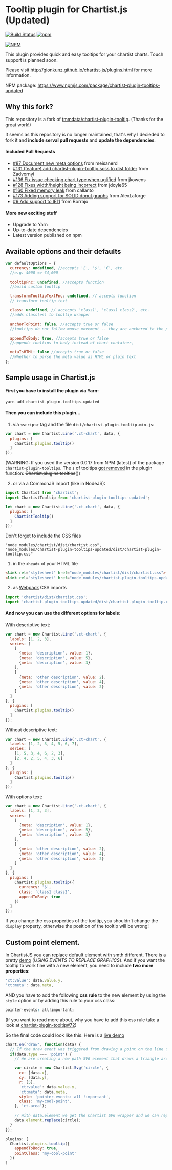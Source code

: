 # Tooltip plugin for Chartist.js (Updated)
[![Build Status](https://travis-ci.com/LukBukkit/chartist-plugin-tooltip.svg?branch=master)](https://travis-ci.com/LukBukkit/chartist-plugin-tooltip)
[![npm](https://img.shields.io/npm/v/chartist-plugin-tooltips-updated.svg)](https://www.npmjs.com/package/chartist-plugin-tooltips-updated)

[![NPM](https://nodei.co/npm/chartist-plugin-tooltips-updated.png)](https://nodei.co/npm/chartist-plugin-tooltips-updated/)


This plugin provides quick and easy tooltips for your chartist charts. Touch support is planned soon.

Please visit http://gionkunz.github.io/chartist-js/plugins.html for more information.

NPM package: https://www.npmjs.com/package/chartist-plugin-tooltips-updated

## Why this fork?
This repository is a fork of [tmmdata/chartist-plugin-tooltip](https://github.com/tmmdata/chartist-plugin-tooltip). 
(Thanks for the great work!)

It seems as this repository is no longer maintained, 
that's why I decieded to fork it and **include serval pull requests** and
**update the dependencies**.

#### Included Pull Requests

* [#87 Document new meta options](https://github.com/tmmdata/chartist-plugin-tooltip/pull/87) from meisanerd 
* [#131 (feature) add chartist-plugin-tooltip.scss to dist folder](https://github.com/tmmdata/chartist-plugin-tooltip/pull/131) from Zadvornyi
* [#136 Fix issue checking chart type when uglified](https://github.com/tmmdata/chartist-plugin-tooltip/pull/136) from jkowens
* [#128 Fixes width/height being incorrect](https://github.com/tmmdata/chartist-plugin-tooltip/pull/128) from jdoyle65 
* [#160 Fixed memory leak](https://github.com/tmmdata/chartist-plugin-tooltip/pull/160) from callanto
* [#173 Adding support for SOLID donut graphs](https://github.com/tmmdata/chartist-plugin-tooltip/pull/173) from AlexLaforge
* [#9 Add support to IE11](https://github.com/LukBukkit/chartist-plugin-tooltip/pull/9) from Borrajo

#### More new exciting stuff
* Upgrade to Yarn
* Up-to-date dependencies
* Latest version published on npm

## Available options and their defaults

```javascript
var defaultOptions = {
  currency: undefined, //accepts '£', '$', '€', etc.
  //e.g. 4000 => €4,000

  tooltipFnc: undefined, //accepts function
  //build custom tooltip

  transformTooltipTextFnc: undefined, // accepts function
  // transform tooltip text

  class: undefined, // accecpts 'class1', 'class1 class2', etc.
  //adds class(es) to tooltip wrapper

  anchorToPoint: false, //accepts true or false
  //tooltips do not follow mouse movement -- they are anchored to the point / bar.

  appendToBody: true, //accepts true or false
  //appends tooltips to body instead of chart container,

  metaIsHTML: false //accepts true or false
  //Whether to parse the meta value as HTML or plain text
};
```

## Sample usage in Chartist.js

#### First you have to install the plugin via Yarn:

`yarn add chartist-plugin-tooltips-updated`

#### Then you can include this plugin...
1. via `<script>` tag and the file `dist/chartist-plugin-tooltip.min.js`:
```js
var chart = new Chartist.Line('.ct-chart', data, {
  plugins: [
    Chartist.plugins.tooltip()
  ]
});
```
(WARNING: If you used the version 0.0.17 from NPM (latest) of the package `chartist-plugin-tooltips`. 
The `s` of tooltips 
[got removed](https://github.com/tmmdata/chartist-plugin-tooltip/commit/c476a2dd255134241e4238f562ac3cb8b617bc79) 
in the plugin function: ~~Chartist.plugins.tooltips~~())

2. or via a CommonJS import (like in NodeJS):
```js
import Chartist from 'chartist';
import ChartistTooltip from 'chartist-plugin-tooltips-updated';

let chart = new Chartist.Line('.ct-chart', data, {
  plugins: [
    ChartistTooltip()
  ]
});
```
Don't forget to include the CSS files
```
"node_modules/chartist/dist/chartist.css",
"node_modules/chartist-plugin-tooltips-updated/dist/chartist-plugin-tooltip.css"
```

1. in the `<head>` of your HTML file
```html
<link rel="stylesheet" href="node_modules/chartist/dist/chartist.css">
<link rel="stylesheet" href="node_modules/chartist-plugin-tooltips-updated/dist/chartist-plugin-tooltip.css">
```
2. as [Webpack](https://webpack.js.org/loaders/style-loader/) CSS imports
```js
import 'chartist/dist/chartist.css';
import 'chartist-plugin-tooltips-updated/dist/chartist-plugin-tooltip.css';
```

#### And now you can use the different options for labels:

With descriptive text:
```js
var chart = new Chartist.Line('.ct-chart', {
  labels: [1, 2, 3],
  series: [
    [
      {meta: 'description', value: 1},
      {meta: 'description', value: 5},
      {meta: 'description', value: 3}
    ],
    [
      {meta: 'other description', value: 2},
      {meta: 'other description', value: 4},
      {meta: 'other description', value: 2}
    ]
  ]
}, {
  plugins: [
    Chartist.plugins.tooltip()
  ]
});
```

Without descriptive text:
```js
var chart = new Chartist.Line('.ct-chart', {
  labels: [1, 2, 3, 4, 5, 6, 7],
  series: [
    [1, 5, 3, 4, 6, 2, 3],
    [2, 4, 2, 5, 4, 3, 6]
  ]
}, {
  plugins: [
    Chartist.plugins.tooltip()
  ]
});
```

With options text:
```js
var chart = new Chartist.Line('.ct-chart', {
  labels: [1, 2, 3],
  series: [
    [
      {meta: 'description', value: 1},
      {meta: 'description', value: 5},
      {meta: 'description', value: 3}
    ],
    [
      {meta: 'other description', value: 2},
      {meta: 'other description', value: 4},
      {meta: 'other description', value: 2}
    ]
  ]
}, {
  plugins: [
    Chartist.plugins.tooltip({
      currency: '$',
      class: 'class1 class2',
      appendToBody: true
    })
  ]
});
```

If you change the css properties of the tooltip, you shouldn't change the `display` property, 
otherwise the position of the tooltip will be wrong!

## Custom point element.

In ChartistJS you can replace default element with smth different.
There is a pretty [demo](https://gionkunz.github.io/chartist-js/examples.html#example-line-modify-drawing) 
(*USING EVENTS TO REPLACE GRAPHICS*).
And if you want the tooltip to work fine with a new element, you need to include **two more properties**:

```javascript
'ct:value': data.value.y,
'ct:meta': data.meta,
```

AND you have to add the following **css rule** to the new element by using the `style` option 
or by adding this rule to your css class: 

```css
pointer-events: all!important;
```

(If you want to read more about, why you have to add this css rule take a look at [chartist-plugin-tooltip#72](https://github.com/tmmdata/chartist-plugin-tooltip/pull/72))

So the final code could look like this. Here is a [live demo](https://jsfiddle.net/9gzqnrd8/9/)
```javascript
chart.on('draw', function(data) {
  // If the draw event was triggered from drawing a point on the line chart
  if(data.type === 'point') {
    // We are creating a new path SVG element that draws a triangle around the point coordinates

    var circle = new Chartist.Svg('circle', {
      cx: [data.x],
      cy: [data.y],
      r: [5],
      'ct:value': data.value.y,
      'ct:meta': data.meta,
      style: 'pointer-events: all !important',
      class: 'my-cool-point',
    }, 'ct-area');

    // With data.element we get the Chartist SVG wrapper and we can replace the original point drawn by Chartist with our newly created triangle
    data.element.replace(circle);
  }
});
```

```javascript
plugins: [
  Chartist.plugins.tooltip({
    appendToBody: true,
    pointClass: 'my-cool-point'
  })
]
```
